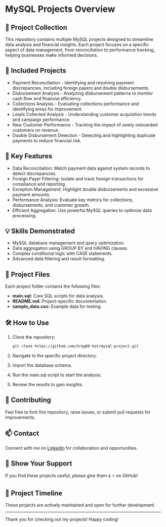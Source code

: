 # MySQL Projects Overview

## 📄 Project Collection

This repository contains multiple MySQL projects designed to streamline data analysis and financial insights. Each project focuses on a specific aspect of data management, from reconciliation to performance tracking, helping businesses make informed decisions.

## 📂 Included Projects

* Payment Reconciliation - Identifying and resolving payment discrepancies, including foreign payers and double disbursements.
* Disbursement Analysis  - Analyzing disbursement patterns to monitor cash flow and financial efficiency.
* Collections Analysis  - Evaluating collections performance and identifying areas for improvement.
* Leads Collected Analysis - Understanding customer acquisition trends and campaign performance.
* New Customer Performance  - Tracking the impact of newly onboarded customers on revenue.
* Double Disbursement Detection - Detecting and highlighting duplicate payments to reduce financial risk.

## 🚀 Key Features

* Data Reconciliation: Match payment data against system records to detect discrepancies.
* Foreign Payer Filtering: Isolate and track foreign transactions for compliance and reporting.
* Exception Management: Highlight double disbursements and excessive payment amounts.
* Performance Analysis: Evaluate key metrics for collections, disbursements, and customer growth.
* Efficient Aggregation: Use powerful MySQL queries to optimize data processing.

## 💡 Skills Demonstrated

* MySQL database management and query optimization.
* Data aggregation using GROUP BY and HAVING clauses.
* Complex conditional logic with CASE statements.
* Advanced data filtering and result formatting.

## 📂 Project Files

Each project folder contains the following files:

* **main.sql:** Core SQL scripts for data analysis.
* **README.md:** Project-specific documentation.
* **sample\_data.csv:** Example data for testing.

## 🛠️ How to Use

1. Clone the repository:

   ```bash
   git clone https://github.com/Greg89-bot/mysql-project.git
   ```
2. Navigate to the specific project directory.
3. Import the database schema.
4. Run the main.sql script to start the analysis.
5. Review the results to gain insights.

## 🤝 Contributing

Feel free to fork this repository, raise issues, or submit pull requests for improvements.

## 📫 Contact

Connect with me on [LinkedIn](https://www.linkedin.com/in/gregory-mwangi-3aba1a1aa) for collaboration and opportunities.

## 🌟 Show Your Support

If you find these projects useful, please give them a ⭐ on GitHub!

## 📅 Project Timeline

These projects are actively maintained and open for further development.

---

Thank you for checking out my projects! Happy coding!
